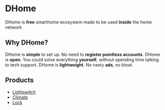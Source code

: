 # DHome

DHome is **free** smarthome ecosystem made to be used **inside** the home network

## Why DHome?

DHome is **simple** to set up. No need to **register pointless accounts**.
DHome is **open**. You could solve everything **yourself**, without spending time talking to tech support.
DHome is **lightweight**. No nasty **ads**, no bloat.

## Products

* [Lightswitch](https://deeg05.github.io/dhome_lightswitch)
* [Climate](https://deeg05.github.io/dhome_lightswitch)
* [Lock](https://deeg05.github.io/dhome_lightswitch)
